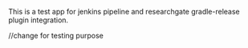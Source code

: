 This is a test app for jenkins pipeline and researchgate gradle-release plugin integration.

//change for testing purpose
